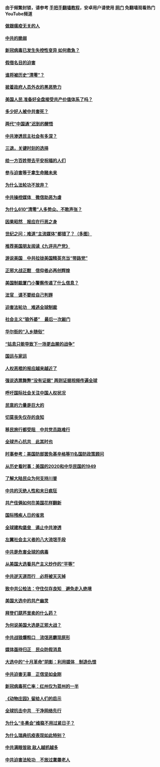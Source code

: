 #### 由于频繁封锁，请参考 [手把手翻墙教程](https://github.com/gfw-breaker/guides/wiki/)，安卓用户请使用 [网门](https://github.com/gfw-breaker/nogfw/blob/master/dl.md?t=01071100) 免翻墙观看热门YouTube频道 

#### [做跟瘟疫无关的人](../pages/251/418171.md?t=01071100) 

#### [中共的脆弱](../pages/251/418196.md?t=01071100) 

#### [新冠病毒已发生失控性变异 如何救急？](../pages/251/418032.md?t=01071100) 

#### [假借名目的迫害](../pages/251/418055.md?t=01071100) 

#### [谁将被历史“清零”？](../pages/251/417485.md?t=01071100) 

#### [披着政府人员外衣的黑恶势力](../pages/251/417442.md?t=01071100) 

#### [美国人民 准备好全盘接受共产价值体系了吗？](../pages/251/417491.md?t=01071100) 

#### [多少好人被中共害死？](../pages/251/417144.md?t=01071100) 

#### [两代“中国通”迟到的醒悟](../pages/251/417064.md?t=01071100) 

#### [中共渗透民主社会有多深？](../pages/251/417063.md?t=01071100) 

#### [三退，关键时刻的选择](../pages/251/416969.md?t=01071100) 

#### [给一方百姓带去平安祝福的人们](../pages/251/416941.md?t=01071100) 

#### [参与迫害等于拿生命赌未来](../pages/251/416856.md?t=01071100) 

#### [为什么法轮功不放弃？](../pages/251/416864.md?t=01071100) 

#### [中共操控媒体　微信助恶为虐](../pages/251/416724.md?t=01071100) 

#### [为什么610“清零”人多势众、不敢声张？](../pages/251/416632.md?t=01071100) 

#### [因果昭然　报应在行恶之身](../pages/251/416582.md?t=01071100) 

#### [世纪之问：难道“主流媒体”都错了？（多图）](../pages/251/416571.md?t=01071100) 

#### [推荐美国朋友阅读《九评共产党》](../pages/251/416510.md?t=01071100) 

#### [游说美国　中共拉拢美国精英充当“带路党”](../pages/251/416529.md?t=01071100) 

#### [正邪大战正酣　信仰者必再创辉煌](../pages/251/416433.md?t=01071100) 

#### [美国制裁厦门小警察传递了什么信息？](../pages/251/416432.md?t=01071100) 

#### [法官　请不要给自己判罪](../pages/251/416379.md?t=01071100) 

#### [迫害法轮功　难逃全球制裁](../pages/251/416380.md?t=01071100) 

#### [社会主义“狼外婆”　最后一次敲门](../pages/251/416394.md?t=01071100) 

#### [华尔街的“入乡随俗”](../pages/251/416395.md?t=01071100) 

#### [“姑息只能导致下一场更血腥的战争”](../pages/251/416223.md?t=01071100) 

#### [国运与家运](../pages/251/416224.md?t=01071100) 

#### [人权恶棍的报应越来越近了](../pages/251/416276.md?t=01071100) 

#### [强说选票舞弊“没有证据” 两则证据视频传遍全球](../pages/251/416227.md?t=01071100) 

#### [呼吁国际社会关注中国人权状况](../pages/251/416135.md?t=01071100) 

#### [民意的力量是巨大的](../pages/251/416222.md?t=01071100) 

#### [切莫丧失仅存的良知](../pages/251/416134.md?t=01071100) 

#### [移民旅行都受阻　中共党员路难行](../pages/251/416033.md?t=01071100) 

#### [全球齐心抗共　此其时也](../pages/251/415989.md?t=01071100) 

#### [时事参考：美国防部罢免基辛格等11名国防政策顾问](../pages/251/415970.md?t=01071100) 

#### [从历史看时事：美国的2020和中华民国的1949](../pages/251/415949.md?t=01071100) 

#### [了解大陆民众为何支持川普](../pages/251/415950.md?t=01071100) 

#### [中共的灭绝人性和末日疯狂](../pages/251/415944.md?t=01071100) 

#### [共产伎俩如何在美国花样翻新](../pages/251/415908.md?t=01071100) 

#### [国际残疾人日的省思](../pages/251/415849.md?t=01071100) 

#### [全球建构堡垒　遏止中共渗透](../pages/251/415850.md?t=01071100) 

#### [左翼社会主义者的八大流氓手段](../pages/251/415802.md?t=01071100) 

#### [中共是危害全球的病毒](../pages/251/415569.md?t=01071100) 

#### [从美国大选看共产主义炒作的“平等”](../pages/251/415654.md?t=01071100) 

#### [中共逆天道而行　必将被天灭掉](../pages/251/415626.md?t=01071100) 

#### [致中共公检法：守住仅存良知　避免走入绝境](../pages/251/415627.md?t=01071100) 

#### [美国大选中的共产幽灵](../pages/251/415618.md?t=01071100) 

#### [拜登们葫芦里卖的什么药？](../pages/251/415531.md?t=01071100) 

#### [为何说美国大选是正邪大战？](../pages/251/415530.md?t=01071100) 

#### [中共战狼爆粗口　流氓恶霸现原形](../pages/251/415426.md?t=01071100) 

#### [媒体亟待归正　民众防假消息](../pages/251/415402.md?t=01071100) 

#### [大选中的“十月革命”阴影：利用媒体　制造仇恨](../pages/251/415334.md?t=01071100) 

#### [中共迫害无辜　正信坚如金刚](../pages/251/415307.md?t=01071100) 

#### [新冠病毒死亡率：红州仅为蓝州的一半](../pages/251/415164.md?t=01071100) 

#### [《动物庄园》留给人们的启示](../pages/251/415178.md?t=01071100) 

#### [全球抗击中共　干净网络先行](../pages/251/415096.md?t=01071100) 

#### [为什么“冬奥会”维稳不用过紧日子？](../pages/251/414949.md?t=01071100) 

#### [为什么瑞典抗疫表现如此特别？](../pages/251/414950.md?t=01071100) 

#### [中共满眼皆敌 敌人越抓越多](../pages/251/415053.md?t=01071100) 

#### [中共迫害法轮功　不放过耄耋老人](../pages/251/414994.md?t=01071100) 

